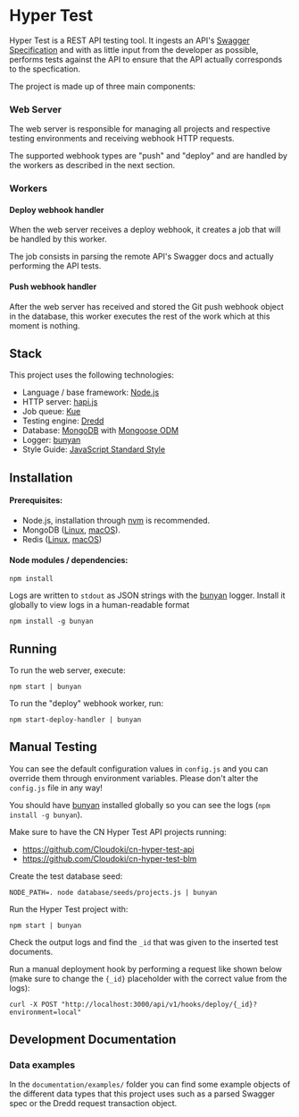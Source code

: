 # Hyper Test

Hyper Test is a REST API testing tool. It ingests an API's [Swagger Specification](https://github.com/OAI/OpenAPI-Specification) and with as little input from the developer as possible, performs tests against the API to ensure that the API actually corresponds to the specfication.

The project is made up of three main components:

### Web Server

The web server is responsible for managing all projects and respective testing environments and receiving webhook HTTP requests.

The supported webhook types are "push" and "deploy" and are handled by the workers as described in the next section.

### Workers

#### Deploy webhook handler

When the web server receives a deploy webhook, it creates a job that will be handled by this worker.

The job consists in parsing the remote API's Swagger docs and actually performing the API tests.

#### Push webhook handler

After the web server has received and stored the Git push webhook object in the database, this worker executes the rest of the work which at this moment is nothing.

## Stack

This project uses the following technologies:

* Language / base framework: [Node.js](https://nodejs.org/)
* HTTP server: [hapi.js](http://hapijs.com/)
* Job queue: [Kue](https://github.com/Automattic/kue)
* Testing engine: [Dredd](https://github.com/apiaryio/dredd)
* Database: [MongoDB](https://www.mongodb.com/) with [Mongoose ODM](http://mongoosejs.com/)
* Logger: [bunyan](https://github.com/trentm/node-bunyan)
* Style Guide: [JavaScript Standard Style](http://standardjs.com/index.html)

## Installation

#### Prerequisites:

* Node.js, installation through [nvm](https://github.com/creationix/nvm) is recommended.
* MongoDB ([Linux](https://docs.mongodb.com/manual/administration/install-on-linux/), [macOS](https://docs.mongodb.com/manual/tutorial/install-mongodb-on-os-x/)).
* Redis ([Linux](https://www.linode.com/docs/databases/redis/deploy-redis-on-ubuntu-or-debian), [macOS](https://medium.com/@petehouston/install-and-config-redis-on-mac-os-x-via-homebrew-eb8df9a4f298))

#### Node modules / dependencies:

    npm install

Logs are written to `stdout` as JSON strings with the [bunyan](https://github.com/trentm/node-bunyan) logger. Install it globally to view logs in a human-readable format

    npm install -g bunyan

## Running

To run the web server, execute:

    npm start | bunyan

To run the "deploy" webhook worker, run:

    npm start-deploy-handler | bunyan

## Manual Testing

You can see the default configuration values in `config.js` and you can override them through environment variables. Please don't alter the `config.js` file in any way!

You should have [bunyan](https://github.com/trentm/node-bunyan) installed globally so you can see the logs (`npm install -g bunyan`).

Make sure to have the CN Hyper Test API projects running:

* https://github.com/Cloudoki/cn-hyper-test-api
* https://github.com/Cloudoki/cn-hyper-test-blm

Create the test database seed:

    NODE_PATH=. node database/seeds/projects.js | bunyan

Run the Hyper Test project with:

    npm start | bunyan

Check the output logs and find the `_id` that was given to the inserted test documents.

Run a manual deployment hook by performing a request like shown below (make sure to change the `{_id}` placeholder with the correct value from the logs):

    curl -X POST "http://localhost:3000/api/v1/hooks/deploy/{_id}?environment=local"

## Development Documentation

### Data examples

In the `documentation/examples/` folder you can find some example objects of the different data types that this project uses such as a parsed Swagger spec or the Dredd request transaction object.
